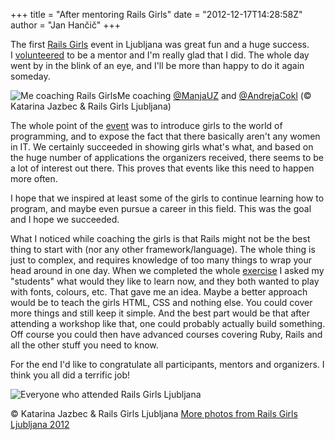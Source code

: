 +++
title = "After mentoring Rails Girls"
date = "2012-12-17T14:28:58Z"
author = "Jan Hančič"
+++

The first [Rails Girls](http://railsgirls.com/) event in Ljubljana was great fun and a huge success. I [volunteered](/mentoring-rails-girls) to be a mentor and I'm really glad that I did. The whole day went by in the blink of an eye, and I'll be more than happy to do it again someday.

![Me coaching Rails Girls](/post_images/486953_482121575160459_999443438_n.jpg)Me coaching [@ManjaUZ](https://twitter.com/ManjaUZ) and [@AndrejaCokl](https://twitter.com/AndrejaCokl) (© Katarina Jazbec & Rails Girls Ljubljana)

The whole point of the [event](http://railsgirls.com/ljubljana) was to introduce girls to the world of programming, and to expose the fact that there basically aren't any women in IT. We certainly succeeded in showing girls what's what, and based on the huge number of applications the organizers received, there seems to be a lot of interest out there. This proves that events like this need to happen more often.

I hope that we inspired at least some of the girls to continue learning how to program, and maybe even pursue a career in this field. This was the goal and I hope we succeeded.

What I noticed while coaching the girls is that Rails might not be the best thing to start with (nor any other framework/language). The whole thing is just to complex, and requires knowledge of too many things to wrap your head around in one day. When we completed the whole [exercise](http://guides.railsgirls.com/app/) I asked my "students" what would they like to learn now, and they both wanted to play with fonts, colours, etc. That gave me an idea. Maybe a better approach would be to teach the girls HTML, CSS and nothing else. You could cover more things and still keep it simple. And the best part would be that after attending a workshop like that, one could probably actually build something. Off course you could then have advanced courses covering Ruby, Rails and all the other stuff you need to know.

For the end I'd like to congratulate all participants, mentors and organizers. I think you all did a terrific job!

![Everyone who attended Rails Girls Ljubljana](/post_images/219146_482121458493804_716264997_o.jpg)

© Katarina Jazbec & Rails Girls Ljubljana [More photos from Rails Girls Ljubljana 2012](https://www.facebook.com/media/set/?set=a.482120268493923.105628.466225130083437&type=3)
